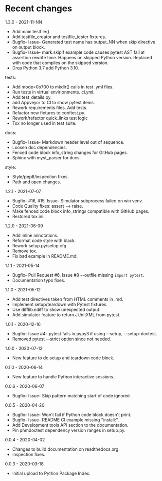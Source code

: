 # Recent changes
1.3.0 - 2021-11-NN

- Add main.testfile().
- Add testfile_creator and testfile_tester fixtures.
- Bugfix- Issue- Generated test name has output_NN when skip
  directive on output block.
- Bugfix- Issue- mark.skipif example code causes pytest AST fail at 
  assertion rewrite time. Happens on skipped Python version.
  Replaced with code that compiles on the skipped version.
- Drop Python 3.7 add Python 3.10.

tests:

- Add mode=0o700 to mkdir() calls in test .yml files.
- Run tests in virtual envirionments. ci.yml.
- Add test_details.py.
- add Appveyor to CI to show pytest items.
- Rework requirements files. Add tests.
- Refactor new fixtures to conftest.py.
- Rework/refactor quick_links test logic
- Tox no longer used in test suite.

docs:
- Bugfix- Issue- Markdown header level out of sequence.
- Loosen doc dependencies.
- Fenced code block info_string changes for GitHub pages.
- Sphinx with myst_parser for docs.

style:
- Style/pep8/inspection fixes.
- Path and open changes.


1.2.1 - 2021-07-07

- Bugfix- #16, #15, Issue- Simulator subprocess failed on win venv.
- Code Quality fixes: assert --> raise.
- Make fenced code block info_strings compatible with GitHub pages.
- Restored tox.ini.

1.2.0 - 2021-06-09

- Add inline annotations.
- Reformat code style with black.
- Rework setup.py/setup.cfg.
- Remove tox.
- Fix bad example in README.md.

1.1.1 - 2021-05-14

- Bugfix- Pull Request #6, Issue #8 --outfile missing `import pytest`.
- Documentation typo fixes.

1.1.0 - 2021-05-12

- Add test directives taken from HTML comments in .md.
- Implement setup/teardown with Pytest fixtures. 
- Use difflib.ndiff to show unexpected output.
- Add simulator feature to return JUnitXML from pytest.

1.0.1 - 2020-12-16

- Bugfix- Issue #4- pytest fails in pypy3 if using --setup, --setup-doctest.
- Removed pytest --strict option since not needed.

1.0.0 - 2020-07-12

- New feature to do setup and teardown code block.

0.1.0 - 2020-06-14

- New feature to handle Python interactive sessions.

0.0.6 - 2020-06-07

- Bugfix- Issue- Skip pattern matching start of code ignored.

0.0.5 - 2020-04-20

- Bugfix- Issue- Won't fail if Python code block doesn't print.
- Bugfix- Issue- README CI example missing "install:".
- Add Development tools API section to the documentation.
- Pin phmdoctest dependency version ranges in setup.py.

0.0.4 - 2020-04-02

- Changes to build documentation on readthedocs.org.
- Inspection fixes.

0.0.3 - 2020-03-18

- Initial upload to Python Package Index.
